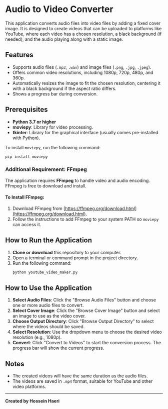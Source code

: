 
# Audio to Video Converter

This application converts audio files into video files by adding a fixed cover image. It is designed to create videos that can be uploaded to platforms like YouTube, where each video has a chosen resolution, a black background (if needed), and the audio playing along with a static image.

## Features
- Supports audio files (`.mp3`, `.wav`) and image files (`.png`, `.jpg`, `.jpeg`).
- Offers common video resolutions, including 1080p, 720p, 480p, and 360p.
- Automatically resizes the image to fit the chosen resolution, centering it with a black background if the aspect ratio differs.
- Shows a progress bar during conversion.

## Prerequisites
- **Python 3.7 or higher**
- **moviepy**: Library for video processing.
- **tkinter**: Library for the graphical interface (usually comes pre-installed with Python).

To install `moviepy`, run the following command:
```bash
pip install moviepy
```

### Additional Requirement: FFmpeg
The application requires **FFmpeg** to handle video and audio encoding. FFmpeg is free to download and install.

#### To Install FFmpeg:
1. Download FFmpeg from [https://ffmpeg.org/download.html](https://ffmpeg.org/download.html).
2. Follow the instructions to add FFmpeg to your system PATH so `moviepy` can access it.

## How to Run the Application

1. **Clone or download** this repository to your computer.
2. Open a terminal or command prompt in the project directory.
3. Run the following command:
   ```bash
   python youtube_video_maker.py
   ```

## How to Use the Application

1. **Select Audio Files**: Click the "Browse Audio Files" button and choose one or more audio files to convert.
2. **Select Cover Image**: Click the "Browse Cover Image" button and select an image to use as the video cover.
3. **Choose Output Directory**: Click "Browse Output Directory" to select where the videos should be saved.
4. **Select Resolution**: Use the dropdown menu to choose the desired video resolution (e.g., 1080p).
5. **Convert**: Click "Convert to Videos" to start the conversion process. The progress bar will show the current progress.

## Notes
- The created videos will have the same duration as the audio files.
- The videos are saved in `.mp4` format, suitable for YouTube and other video platforms.

---
**Created by Hossein Haeri**
